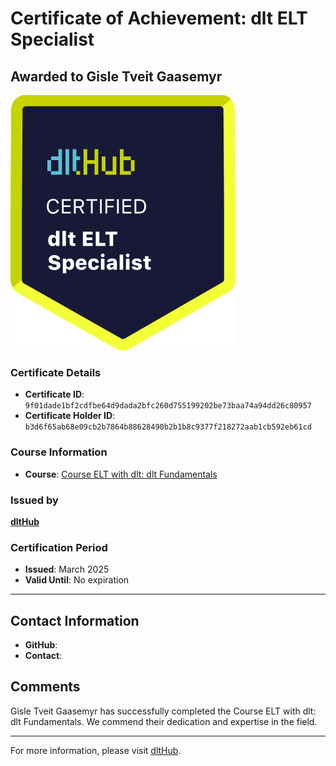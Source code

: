 
# Certificate of Achievement: dlt ELT Specialist

## Awarded to **Gisle Tveit Gaasemyr**

![Course Image](../badges/dlt_ELT_specialist.png)

### Certificate Details
- **Certificate ID**: `9f01dade1bf2cdfbe64d9dada2bfc260d755199202be73baa74a94dd26c80957`
- **Certificate Holder ID**: `b3d6f65ab68e09cb2b7864b88628490b2b1b8c9377f218272aab1cb592eb61cd`

### Course Information
- **Course**: [Course ELT with dlt: dlt Fundamentals](https://github.com/dlt-hub/dlthub-education/tree/main/courses/dlt_fundamentals_dec_2024)

### Issued by
[**dltHub**](https://dlthub.com/) 

### Certification Period
- **Issued**: March 2025
- **Valid Until**: No expiration

---

## Contact Information
- **GitHub**: 
- **Contact**: 

## Comments
Gisle Tveit Gaasemyr has successfully completed the Course ELT with dlt: dlt Fundamentals. We commend their dedication and expertise in the field.

---

For more information, please visit [dltHub](https://dlthub.com/).
    